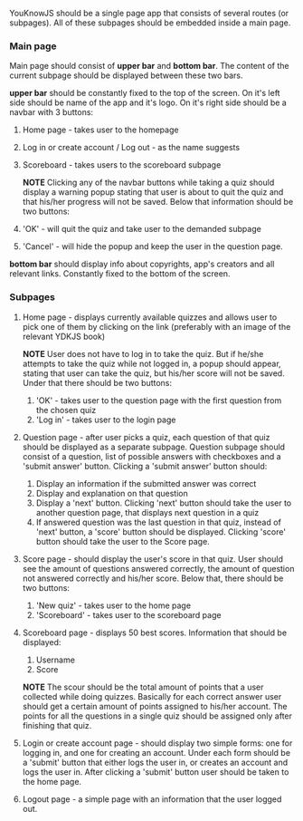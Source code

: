 YouKnowJS should be a single page app that consists of several routes 
(or subpages). All of these subpages should be embedded inside a main
page.



### Main page
Main page should consist of **upper bar** and **bottom bar**. The content of
the current subpage should be displayed between these two bars.

**upper bar** should be constantly fixed to the top of the screen.
            On it's left side should be name of the app and it's logo.
            On it's right side should be a navbar with 3 buttons:
1. Home page - takes user to the homepage
2. Log in or create account / Log out - as the name suggests
3. Scoreboard - takes users to the scoreboard subpage

    **NOTE** Clicking any of the navbar buttons while taking a quiz
    should display a warning popup stating that user is about to
    quit the quiz and that his/her progress will not be saved. Below
    that information should be two buttons: 



1. 'OK' - will quit the  quiz and take user to the demanded 
              subpage
2. 'Cancel' - will hide the popup and keep the user in the 
                              question page.

**bottom bar** should display info about copyrights, app's creators and all
             relevant links. Constantly fixed to the bottom of the screen.






### Subpages
1. Home page - displays currently available quizzes and allows user to pick
               one of them by clicking on the link (preferably with
               an image of the relevant YDKJS book)

    **NOTE** User does not have to log in to take the quiz. But if
    he/she attempts to take the quiz while not logged in, a popup
    should appear, stating that user can take the quiz, but his/her
    score will not be saved. Under that there should be two buttons:
    1. 'OK' - takes user to the question page with the first 
            question from the chosen quiz
    2. 'Log in' - takes user to the login page

2. Question page - after user picks a quiz, each question of that quiz should
                   be displayed as a separate subpage. Question subpage should
                   consist of a question, list of possible answers with 
                   checkboxes and a 'submit answer' button. Clicking a 'submit
                   answer' button should:
    1. Display an information if the submitted answer was
       correct
    2. Display and explanation on that question
    3. Display a 'next' button. Clicking 'next' button
       should take the user to another question page, that
       displays next question in a quiz
    4. If answered question was the last question in that
       quiz, instead of 'next' button, a 'score' button 
       should be displayed. Clicking 'score' button should
       take the user to the Score page.

3. Score page - should display the user's score in that quiz. User should see
                the amount of questions answered correctly, the amount of 
                question not answered correctly and his/her score.
                Below that, there should be two buttons:
    1. 'New quiz' - takes user to the home page
    2. 'Scoreboard' - takes user to the scoreboard page

4. Scoreboard page - displays 50 best scores. Information that should be
                     displayed: 
    1. Username
    2. Score
                        
    **NOTE** The scour should be the total amount of points
    that a user collected while doing quizzes. Basically for
    each correct answer user should get a certain amount of
    points assigned to his/her account. The points for all the
    questions in a single quiz should be assigned only after
    finishing that quiz.

5. Login or create account page - should display two simple forms: one for 
                                  logging in, and one for creating an 
                                  account. Under each form should be a 'submit'
                                  button that either logs the user in, or
                                  creates an account and logs the user in.
                                  After clicking a 'submit' button user should
                                  be taken to the home page.

6. Logout page - a simple page with an information that the user logged out.


